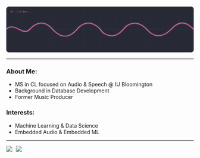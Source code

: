 <!-- <h1 align="center">Hi, I'm Ben 👋</h1> -->
<!-- <p align="center"><strong>Speech &amp; Audio ML · DSP · Embedded</strong></p> -->
<p align="center">
  <img src="./osc_pink.svg" alt="oscilloscope" />
</p>

- - - 
### About Me:

 - MS in CL focused on Audio & Speech @ IU Bloomington
 - Background in Database Development
 - Former Music Producer

 ### Interests:
 - Machine Learning & Data Science
 - Embedded Audio & Embedded ML
 <!-- - Learning Rust! -->

 - - - 
<div style="display: flex; gap: 10px;">
  <a href="https://github.com/bglid/github-readme-stats">
    <img src="https://github-readme-stats.vercel.app/api?username=bglid&show_icons=true&theme=dracula" height="180"/>
  </a>
  <img src="https://github-readme-stats.vercel.app/api/top-langs/?username=bglid&hide_progress=true&theme=dracula" height="180"/>
</div>

<!--
**bglid/bglid** is a ✨ _special_ ✨ repository because its `README.md` (this file) appears on your GitHub profile.

Here are some ideas to get you started:

- 🔭 I’m currently working on ...
- 🌱 I’m currently learning ...
- 👯 I’m looking to collaborate on ...
- 🤔 I’m looking for help with ...
- 💬 Ask me about ...
- 📫 How to reach me: ...
- 😄 Pronouns: ...
- ⚡ Fun fact: ...
-->
